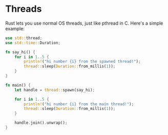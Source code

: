 # Threads

Rust lets you use normal OS threads, just like pthread in C.
Here's a simple example:

```rust
use std::thread;
use std::time::Duration;

fn say_hi() {
    for i in 1..5 {
        println!("hi number {i} from the spawned thread!");
        thread::sleep(Duration::from_millis(1));
    }
}

fn main() {
    let handle = thread::spawn(say_hi);

    for i in 1..5 {
        println!("hi number {i} from the main thread!");
        thread::sleep(Duration::from_millis(1));
    }

    handle.join().unwrap();
}
```